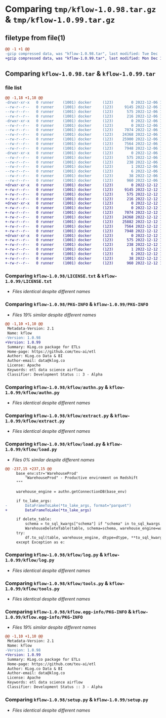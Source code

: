 # Comparing `tmp/kflow-1.0.98.tar.gz` & `tmp/kflow-1.0.99.tar.gz`

## filetype from file(1)

```diff
@@ -1 +1 @@
-gzip compressed data, was "kflow-1.0.98.tar", last modified: Tue Dec  6 13:41:54 2022, max compression
+gzip compressed data, was "kflow-1.0.99.tar", last modified: Mon Dec 12 15:03:50 2022, max compression
```

## Comparing `kflow-1.0.98.tar` & `kflow-1.0.99.tar`

### file list

```diff
@@ -1,18 +1,18 @@
-drwxr-xr-x   0 runner    (1001) docker     (123)        0 2022-12-06 13:41:54.189089 kflow-1.0.98/
--rw-r--r--   0 runner    (1001) docker     (123)     9145 2022-12-06 13:41:41.000000 kflow-1.0.98/LICENSE.txt
--rw-r--r--   0 runner    (1001) docker     (123)      575 2022-12-06 13:41:54.189089 kflow-1.0.98/PKG-INFO
--rw-r--r--   0 runner    (1001) docker     (123)      216 2022-12-06 13:41:41.000000 kflow-1.0.98/README.md
-drwxr-xr-x   0 runner    (1001) docker     (123)        0 2022-12-06 13:41:54.189089 kflow-1.0.98/kflow/
--rw-r--r--   0 runner    (1001) docker     (123)        0 2022-12-06 13:41:41.000000 kflow-1.0.98/kflow/__init__.py
--rw-r--r--   0 runner    (1001) docker     (123)     7074 2022-12-06 13:41:41.000000 kflow-1.0.98/kflow/authn.py
--rw-r--r--   0 runner    (1001) docker     (123)    24368 2022-12-06 13:41:41.000000 kflow-1.0.98/kflow/extract.py
--rw-r--r--   0 runner    (1001) docker     (123)    25900 2022-12-06 13:41:41.000000 kflow-1.0.98/kflow/load.py
--rw-r--r--   0 runner    (1001) docker     (123)     7564 2022-12-06 13:41:41.000000 kflow-1.0.98/kflow/log.py
--rw-r--r--   0 runner    (1001) docker     (123)     7948 2022-12-06 13:41:41.000000 kflow-1.0.98/kflow/tools.py
-drwxr-xr-x   0 runner    (1001) docker     (123)        0 2022-12-06 13:41:54.189089 kflow-1.0.98/kflow.egg-info/
--rw-r--r--   0 runner    (1001) docker     (123)      575 2022-12-06 13:41:54.000000 kflow-1.0.98/kflow.egg-info/PKG-INFO
--rw-r--r--   0 runner    (1001) docker     (123)      238 2022-12-06 13:41:54.000000 kflow-1.0.98/kflow.egg-info/SOURCES.txt
--rw-r--r--   0 runner    (1001) docker     (123)        1 2022-12-06 13:41:54.000000 kflow-1.0.98/kflow.egg-info/dependency_links.txt
--rw-r--r--   0 runner    (1001) docker     (123)        6 2022-12-06 13:41:54.000000 kflow-1.0.98/kflow.egg-info/top_level.txt
--rw-r--r--   0 runner    (1001) docker     (123)       38 2022-12-06 13:41:54.189089 kflow-1.0.98/setup.cfg
--rw-r--r--   0 runner    (1001) docker     (123)      960 2022-12-06 13:41:41.000000 kflow-1.0.98/setup.py
+drwxr-xr-x   0 runner    (1001) docker     (123)        0 2022-12-12 15:03:50.338219 kflow-1.0.99/
+-rw-r--r--   0 runner    (1001) docker     (123)     9145 2022-12-12 15:03:33.000000 kflow-1.0.99/LICENSE.txt
+-rw-r--r--   0 runner    (1001) docker     (123)      575 2022-12-12 15:03:50.338219 kflow-1.0.99/PKG-INFO
+-rw-r--r--   0 runner    (1001) docker     (123)      216 2022-12-12 15:03:33.000000 kflow-1.0.99/README.md
+drwxr-xr-x   0 runner    (1001) docker     (123)        0 2022-12-12 15:03:50.338219 kflow-1.0.99/kflow/
+-rw-r--r--   0 runner    (1001) docker     (123)        0 2022-12-12 15:03:33.000000 kflow-1.0.99/kflow/__init__.py
+-rw-r--r--   0 runner    (1001) docker     (123)     7074 2022-12-12 15:03:33.000000 kflow-1.0.99/kflow/authn.py
+-rw-r--r--   0 runner    (1001) docker     (123)    24368 2022-12-12 15:03:33.000000 kflow-1.0.99/kflow/extract.py
+-rw-r--r--   0 runner    (1001) docker     (123)    25882 2022-12-12 15:03:33.000000 kflow-1.0.99/kflow/load.py
+-rw-r--r--   0 runner    (1001) docker     (123)     7564 2022-12-12 15:03:33.000000 kflow-1.0.99/kflow/log.py
+-rw-r--r--   0 runner    (1001) docker     (123)     7948 2022-12-12 15:03:33.000000 kflow-1.0.99/kflow/tools.py
+drwxr-xr-x   0 runner    (1001) docker     (123)        0 2022-12-12 15:03:50.338219 kflow-1.0.99/kflow.egg-info/
+-rw-r--r--   0 runner    (1001) docker     (123)      575 2022-12-12 15:03:50.000000 kflow-1.0.99/kflow.egg-info/PKG-INFO
+-rw-r--r--   0 runner    (1001) docker     (123)      238 2022-12-12 15:03:50.000000 kflow-1.0.99/kflow.egg-info/SOURCES.txt
+-rw-r--r--   0 runner    (1001) docker     (123)        1 2022-12-12 15:03:50.000000 kflow-1.0.99/kflow.egg-info/dependency_links.txt
+-rw-r--r--   0 runner    (1001) docker     (123)        6 2022-12-12 15:03:50.000000 kflow-1.0.99/kflow.egg-info/top_level.txt
+-rw-r--r--   0 runner    (1001) docker     (123)       38 2022-12-12 15:03:50.338219 kflow-1.0.99/setup.cfg
+-rw-r--r--   0 runner    (1001) docker     (123)      960 2022-12-12 15:03:33.000000 kflow-1.0.99/setup.py
```

### Comparing `kflow-1.0.98/LICENSE.txt` & `kflow-1.0.99/LICENSE.txt`

 * *Files identical despite different names*

### Comparing `kflow-1.0.98/PKG-INFO` & `kflow-1.0.99/PKG-INFO`

 * *Files 19% similar despite different names*

```diff
@@ -1,10 +1,10 @@
 Metadata-Version: 2.1
 Name: kflow
-Version: 1.0.98
+Version: 1.0.99
 Summary: KLog.co package for ETLs
 Home-page: https://github.com/teu-ai/etl
 Author: KLog.co Data & BI
 Author-email: data@klog.co
 License: Apache
 Keywords: etl data science airflow
 Classifier: Development Status :: 3 - Alpha
```

### Comparing `kflow-1.0.98/kflow/authn.py` & `kflow-1.0.99/kflow/authn.py`

 * *Files identical despite different names*

### Comparing `kflow-1.0.98/kflow/extract.py` & `kflow-1.0.99/kflow/extract.py`

 * *Files identical despite different names*

### Comparing `kflow-1.0.98/kflow/load.py` & `kflow-1.0.99/kflow/load.py`

 * *Files 0% similar despite different names*

```diff
@@ -237,15 +237,15 @@
     base_env:str='WarehouseProd'
         "WarehouseProd" - Productive enviroment on Redshift 
     """
 
     warehouse_engine = authn.getConnectionDB(base_env)
 
     if to_lake_args:
-        DataFrameToLake(*to_lake_args, format="parquet")
+        DataFrameToLake(*to_lake_args)
 
     if delete_table:
         schema = to_sql_kwargs["schema"] if "schema" in to_sql_kwargs.keys() else "public"
         WarehouseDeleteTable(table, schema=schema, warehouse_engine=warehouse_engine)
     try:
         df.to_sql(table, warehouse_engine, dtype=dtype, **to_sql_kwargs)
     except Exception as e:
```

### Comparing `kflow-1.0.98/kflow/log.py` & `kflow-1.0.99/kflow/log.py`

 * *Files identical despite different names*

### Comparing `kflow-1.0.98/kflow/tools.py` & `kflow-1.0.99/kflow/tools.py`

 * *Files identical despite different names*

### Comparing `kflow-1.0.98/kflow.egg-info/PKG-INFO` & `kflow-1.0.99/kflow.egg-info/PKG-INFO`

 * *Files 19% similar despite different names*

```diff
@@ -1,10 +1,10 @@
 Metadata-Version: 2.1
 Name: kflow
-Version: 1.0.98
+Version: 1.0.99
 Summary: KLog.co package for ETLs
 Home-page: https://github.com/teu-ai/etl
 Author: KLog.co Data & BI
 Author-email: data@klog.co
 License: Apache
 Keywords: etl data science airflow
 Classifier: Development Status :: 3 - Alpha
```

### Comparing `kflow-1.0.98/setup.py` & `kflow-1.0.99/setup.py`

 * *Files identical despite different names*

